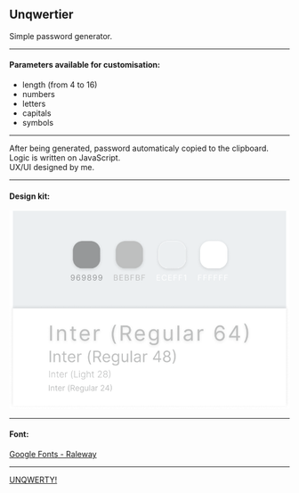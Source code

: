 ## Unqwertier

Simple password generator.

---

#### Parameters available for customisation:

- length (from 4 to 16)
- numbers
- letters
- capitals
- symbols

---

After being generated, password automaticaly copied to the clipboard.  
Logic is written on JavaScript.  
UX/UI designed by me.

---

#### Design kit:

![Design kit](./src/images/design-kit.png)

---

#### Font:

[Google Fonts - Raleway](https://fonts.google.com/specimen/Inter 'Google Fonts - Inter')

---

[UNQWERTY!](https://kvrdv.github.io/unqwertier/)
